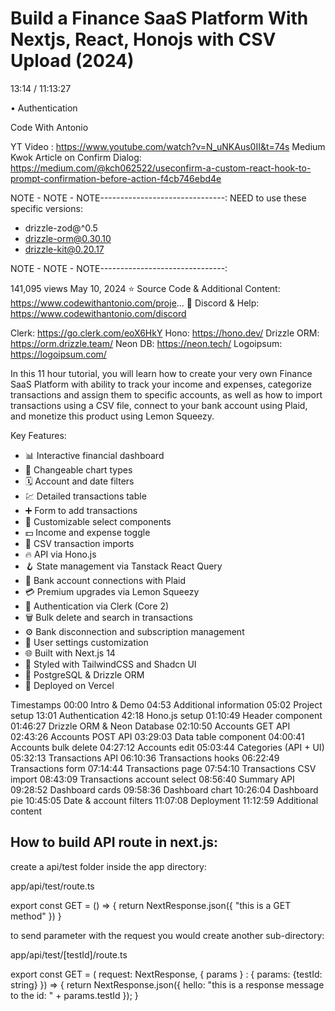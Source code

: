 # Build a Finance SaaS Platform With Nextjs, React, Honojs with CSV Upload (2024)

13:14 / 11:13:27

• Authentication

Code With Antonio

YT Video : <https://www.youtube.com/watch?v=N_uNKAus0II&t=74s>
Medium Kwok Article on Confirm Dialog: <https://medium.com/@kch062522/useconfirm-a-custom-react-hook-to-prompt-confirmation-before-action-f4cb746ebd4e>

NOTE - NOTE - NOTE-------------------------------:
NEED to use these specific versions:

- drizzle-zod@^0.5
- drizzle-orm@0.30.10
- drizzle-kit@0.20.17

NOTE - NOTE - NOTE-------------------------------:

141,095 views  May 10, 2024
⭐️ Source Code & Additional Content: <https://www.codewithantonio.com/proje>...
💬 Discord & Help: <https://www.codewithantonio.com/discord>

Clerk: <https://go.clerk.com/eoX6HkY>
Hono: <https://hono.dev/>
Drizzle ORM: <https://orm.drizzle.team/>
Neon DB: <https://neon.tech/>
Logoipsum: <https://logoipsum.com/>

In this 11 hour tutorial, you will learn how to create your very own Finance SaaS Platform with ability to track your income and expenses, categorize transactions and assign them to specific accounts, as well as how to import transactions using a CSV file, connect to your bank account using Plaid, and monetize this product using Lemon Squeezy.

Key Features:

- 📊 Interactive financial dashboard
- 🔁 Changeable chart types
- 🗓 Account and date filters
- 💹 Detailed transactions table
- ➕ Form to add transactions
- 🧩 Customizable select components
- 💵 Income and expense toggle
- 🔄 CSV transaction imports
- 🔥 API via Hono.js
- 🪝 State management via Tanstack React Query
- 🔗 Bank account connections with Plaid
- 💳 Premium upgrades via Lemon Squeezy
- 🔐 Authentication via Clerk (Core 2)
- 🗑 Bulk delete and search in transactions
- ⚙️ Bank disconnection and subscription management
- 👤 User settings customization
- 🌐 Built with Next.js 14
- 🎨 Styled with TailwindCSS and Shadcn UI
- 💾 PostgreSQL & Drizzle ORM
- 🚀 Deployed on Vercel

Timestamps
00:00 Intro & Demo
04:53 Additional information
05:02 Project setup
13:01 Authentication
42:18 Hono.js setup
01:10:49 Header component
01:46:27 Drizzle ORM & Neon Database
02:10:50 Accounts GET API
02:43:26 Accounts POST API
03:29:03 Data table component
04:00:41 Accounts bulk delete
04:27:12 Accounts edit
05:03:44 Categories (API + UI)
05:32:13 Transactions API
06:10:36 Transactions hooks
06:22:49 Transactions form
07:14:44 Transactions page
07:54:10 Transactions CSV import
08:43:09 Transactions account select
08:56:40 Summary API
09:28:52 Dashboard cards
09:58:36 Dashboard chart
10:26:04 Dashboard pie
10:45:05 Date & account filters
11:07:08 Deployment
11:12:59 Additional content

## How to build API route in next.js:

create a api/test folder inside the app directory:

app/api/test/route.ts

  export const GET = () => { return NextResponse.json({ "this is a GET method" }) }

to send parameter with the request you would create another sub-directory: 

app/api/test/[testId]/route.ts

  export const GET = (
    request: NextResponse,
    { params } : { params: {testId: string}
    }) => {
      return NextResponse.json({
        hello: "this is a response message to the id: " + params.testId
      });
    }
